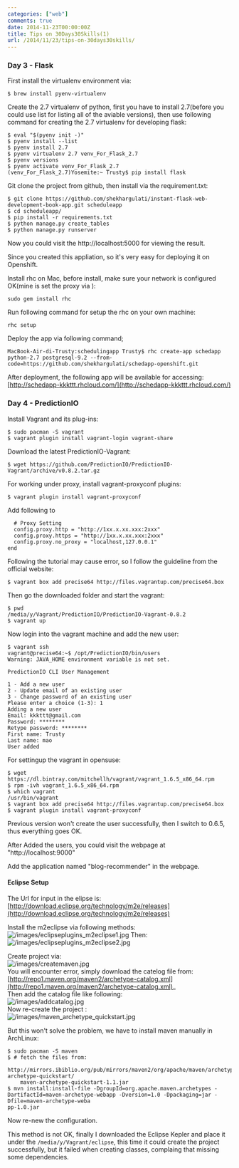 ```yaml
---
categories: ["web"]
comments: true
date: 2014-11-23T00:00:00Z
title: Tips on 30Days30Skills(1)
url: /2014/11/23/tips-on-30days30skills/
---
```


### Day 3 - Flask
First install the virtualenv environment via:     

```
$ brew install pyenv-virtualenv

```
Create the 2.7 virtualenv of python, first you have to install 2.7(before you could use list for listing all of the aviable versions), then use following command for creating the 2.7 virtualenv for developing flask:   

```
$ eval "$(pyenv init -)"
$ pyenv install --list
$ pyenv install 2.7
$ pyenv virtualenv 2.7 venv_For_Flask_2.7
$ pyenv versions
$ pyenv activate venv_For_Flask_2.7
(venv_For_Flask_2.7)Yosemite:~ Trusty$ pip install flask

```
Git clone the project from github, then install via the requirement.txt:     

```
$ git clone https://github.com/shekhargulati/instant-flask-web-development-book-app.git scheduleapp
$ cd scheduleapp/
$ pip install -r requirements.txt
$ python manage.py create_tables
$ python manage.py runserver

```
Now you could  visit the http://localhost:5000 for viewing the result.   

Since you created this appliation, so it's very easy for deploying it on Openshift.    

Install rhc on Mac, before install, make sure your network is configured OK(mine is set the proxy via ):     

```
sudo gem install rhc

```
Run following command for setup the rhc on your own machine:    

```
rhc setup

```
Deploy the app via following command;    

```
MacBook-Air-di-Trusty:schedulingapp Trusty$ rhc create-app schedapp python-2.7 postgresql-9.2 --from-code=https://github.com/shekhargulati/schedapp-openshift.git

```
After deployment, the following app will be available for accessing:    
[http://schedapp-kkkttt.rhcloud.com/](http://schedapp-kkkttt.rhcloud.com/)     


### Day 4 - PredictionIO
Install Vagrant and its plug-ins:    

```
$ sudo pacman -S vagrant
$ vagrant plugin install vagrant-login vagrant-share

```
Download the latest PredictionIO-Vagrant:    

```
$ wget https://github.com/PredictionIO/PredictionIO-Vagrant/archive/v0.8.2.tar.gz

```
For working under proxy, install vagrant-proxyconf plugins:    

```
$ vagrant plugin install vagrant-proxyconf

```
Add following to

```
  # Proxy Setting
  config.proxy.http = "http://1xx.x.xx.xxx:2xxx"
  config.proxy.https = "http://1xx.x.xx.xxx:2xxx"
  config.proxy.no_proxy = "localhost,127.0.0.1"
end

```
Following the tutorial may cause error, so I follow the guideline from the official website:     

```
$ vagrant box add precise64 http://files.vagrantup.com/precise64.box

```
Then go the downloaded folder and start the vagrant:    

```
$ pwd
/media/y/Vagrant/PredictionIO/PredictionIO-Vagrant-0.8.2
$ vagrant up

```
Now login into the vagrant machine and add the new user:    

```
$ vagrant ssh
vagrant@precise64:~$ /opt/PredictionIO/bin/users 
Warning: JAVA_HOME environment variable is not set.

PredictionIO CLI User Management

1 - Add a new user
2 - Update email of an existing user
3 - Change password of an existing user
Please enter a choice (1-3): 1
Adding a new user
Email: kkkttt@gmail.com
Password: ********
Retype password: ********
First name: Trusty
Last name: mao
User added

```
For settingup the vagrant in opensuse:    

```
$ wget https://dl.bintray.com/mitchellh/vagrant/vagrant_1.6.5_x86_64.rpm
$ rpm -ivh vagrant_1.6.5_x86_64.rpm
$ which vagrant
/usr/bin/vagrant 
$ vagrant box add precise64 http://files.vagrantup.com/precise64.box
$ vagrant plugin install vagrant-proxyconf

```

Previous version won't create the user successfully, then I switch to 0.6.5, thus everything goes OK.   

After Added the users, you could visit the webpage at "http://localhost:9000"       

Add the application named "blog-recommender" in the webpage.     
#### Eclipse Setup
The Url for input in the elipse is:     
[http://download.eclipse.org/technology/m2e/releases](http://download.eclipse.org/technology/m2e/releases)    

Install the m2eclipse via following methods:     
![/images/eclipseplugins_m2eclipse1.jpg](/images/eclipseplugins_m2eclipse1.jpg)
Then:   
![/images/eclipseplugins_m2eclipse2.jpg](/images/eclipseplugins_m2eclipse2.jpg)


Create project via:    
![/images/createmaven.jpg](/images/createmaven.jpg)    
You will encounter error, simply download the catelog file from:    
[http://repo1.maven.org/maven2/archetype-catalog.xml](http://repo1.maven.org/maven2/archetype-catalog.xml)_    
Then add the catalog file like following:    
![/images/addcatalog.jpg](/images/addcatalog.jpg)     
Now re-create the project :     
![/images/maven_archetype_quickstart.jpg](/images/maven_archetype_quickstart.jpg)    

But this won't solve the problem, we have to install maven manually in ArchLinux:     

```
$ sudo pacman -S maven
$ # fetch the files from: 
	http://mirrors.ibiblio.org/pub/mirrors/maven2/org/apache/maven/archetypes/maven-archetype-quickstart/
	maven-archetype-quickstart-1.1.jar
$ mvn install:install-file -DgroupId=org.apache.maven.archetypes -DartifactId=maven-archetype-webapp -Dversion=1.0 -Dpackaging=jar -Dfile=maven-archetype-weba
pp-1.0.jar

```
Now re-new the configuration.    

This method is not OK, finally I downloaded the Eclipse Kepler and place it under the `/media/y/Vagrant/eclipse`, this time it could create the project successfully, but it failed when creating classes, complaing that missing some dependencies.   


